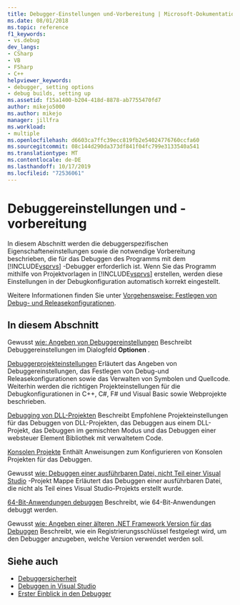 ```yaml
---
title: Debugger-Einstellungen und-Vorbereitung | Microsoft-Dokumentation
ms.date: 08/01/2018
ms.topic: reference
f1_keywords:
- vs.debug
dev_langs:
- CSharp
- VB
- FSharp
- C++
helpviewer_keywords:
- debugger, setting options
- debug builds, setting up
ms.assetid: f15a1400-b204-418d-8878-ab7755470fd7
author: mikejo5000
ms.author: mikejo
manager: jillfra
ms.workload:
- multiple
ms.openlocfilehash: d6603ca7ffc39ecc819fb2e54024776760ccfa60
ms.sourcegitcommit: 08c144d290da373df841f04fc799e3133540a541
ms.translationtype: MT
ms.contentlocale: de-DE
ms.lasthandoff: 10/17/2019
ms.locfileid: "72536061"
---
```

# <a name="debugger-settings-and-preparation"></a>Debuggereinstellungen und -vorbereitung
In diesem Abschnitt werden die debuggerspezifischen Eigenschafteneinstellungen sowie die notwendige Vorbereitung beschrieben, die für das Debuggen des Programms mit dem [!INCLUDE[vsprvs](../code-quality/includes/vsprvs_md.md)] -Debugger erforderlich ist. Wenn Sie das Programm mithilfe von Projektvorlagen in [!INCLUDE[vsprvs](../code-quality/includes/vsprvs_md.md)] erstellen, werden diese Einstellungen in der Debugkonfiguration automatisch korrekt eingestellt.

 Weitere Informationen finden Sie unter [Vorgehensweise: Festlegen von Debug- und Releasekonfigurationen](../debugger/how-to-set-debug-and-release-configurations.md).

## <a name="in-this-section"></a>In diesem Abschnitt

 Gewusst [wie: Angeben von Debuggereinstellungen](../debugger/how-to-specify-debugger-settings.md) Beschreibt Debuggereinstellungen im Dialogfeld **Optionen** .
 
 [Debuggerprojekteinstellungen](../debugger/debugger-project-settings.md) Erläutert das Angeben von Debuggereinstellungen, das Festlegen von Debug-und Releasekonfigurationen sowie das Verwalten von Symbolen und Quellcode. Weiterhin werden die richtigen Projekteinstellungen für die Debugkonfigurationen in C++, C#, F# und Visual Basic sowie Webprojekte beschrieben.

 [Debugging von DLL-Projekten](../debugger/debugging-dll-projects.md) Beschreibt Empfohlene Projekteinstellungen für das Debuggen von DLL-Projekten, das Debuggen aus einem DLL-Projekt, das Debuggen im gemischten Modus und das Debuggen einer websteuer Element Bibliothek mit verwaltetem Code.

 [Konsolen Projekte](../debugger/debugging-preparation-console-projects.md) Enthält Anweisungen zum Konfigurieren von Konsolen Projekten für das Debuggen.

 Gewusst [wie: Debuggen einer ausführbaren Datei, nicht Teil einer Visual Studio](../debugger/how-to-debug-an-executable-not-part-of-a-visual-studio-solution.md) -Projekt Mappe Erläutert das Debuggen einer ausführbaren Datei, die nicht als Teil eines Visual Studio-Projekts erstellt wurde.

 [64-Bit-Anwendungen debuggen](../debugger/debug-64-bit-applications.md) Beschreibt, wie 64-Bit-Anwendungen debuggt werden.

 Gewusst [wie: Angeben einer älteren .NET Framework Version für das Debuggen](../debugger/how-to-specify-a-dotnet-framework-version-for-debugging.md) Beschreibt, wie ein Registrierungsschlüssel festgelegt wird, um den Debugger anzugeben, welche Version verwendet werden soll.

## <a name="see-also"></a>Siehe auch
- [Debuggersicherheit](../debugger/debugger-security.md)
- [Debuggen in Visual Studio](../debugger/index.yml)
- [Erster Einblick in den Debugger](../debugger/debugger-feature-tour.md)